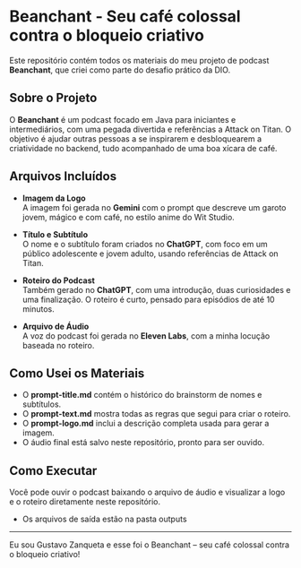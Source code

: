 # Beanchant - Seu café colossal contra o bloqueio criativo

Este repositório contém todos os materiais do meu projeto de podcast **Beanchant**, que criei como parte do desafio prático da DIO.

## Sobre o Projeto

O **Beanchant** é um podcast focado em Java para iniciantes e intermediários, com uma pegada divertida e referências a Attack on Titan. O objetivo é ajudar outras pessoas a se inspirarem e desbloquearem a criatividade no backend, tudo acompanhado de uma boa xícara de café.

## Arquivos Incluídos

- **Imagem da Logo**  
  A imagem foi gerada no **Gemini** com o prompt que descreve um garoto jovem, mágico e com café, no estilo anime do Wit Studio.

- **Título e Subtítulo**  
  O nome e o subtítulo foram criados no **ChatGPT**, com foco em um público adolescente e jovem adulto, usando referências de Attack on Titan.

- **Roteiro do Podcast**  
  Também gerado no **ChatGPT**, com uma introdução, duas curiosidades e uma finalização. O roteiro é curto, pensado para episódios de até 10 minutos.

- **Arquivo de Áudio**  
  A voz do podcast foi gerada no **Eleven Labs**, com a minha locução baseada no roteiro.

## Como Usei os Materiais

- O **prompt-title.md** contém o histórico do brainstorm de nomes e subtítulos.
- O **prompt-text.md** mostra todas as regras que segui para criar o roteiro.
- O **prompt-logo.md** inclui a descrição completa usada para gerar a imagem.
- O áudio final está salvo neste repositório, pronto para ser ouvido.

## Como Executar

Você pode ouvir o podcast baixando o arquivo de áudio e visualizar a logo e o roteiro diretamente neste repositório.

- Os arquivos de saída estão na pasta outputs

---

Eu sou Gustavo Zanqueta e esse foi o Beanchant – seu café colossal contra o bloqueio criativo!
